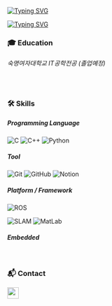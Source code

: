 <!-- 헤더 -->
<!--<div align="center">
  <img src="https://capsule-render.vercel.app/api?type=transparent&fontColor=34568B&text=Hyemin%20Park&height=150&fontSize=60&descAlignY=90&descAlign=100" alt="Hyemin Park" />
  </div>-->
[![Typing SVG](https://readme-typing-svg.demolab.com?font=VT323&size=50&duration=10000&pause=700&color=000000&background=FFFFFF&center=true&vCenter=true&repeat=false&width=1000&height=60&lines=Hyemin+Park)](https://git.io/typing-svg)
  
[![Typing SVG](https://readme-typing-svg.demolab.com?font=VT323&duration=10000&pause=700&color=E4E4E4&background=000000&center=true&vCenter=true&width=1000&height=25&lines=⌨️Embedded+Systems+Engineering⌨️;Always+Doing+My+Best)](https://git.io/typing-svg)
<div align= "left">
</div>

<!--교육-->
### 🎓 Education
###### 숙명여자대학교 IT공학전공 (졸업예정)
</br>

<!--기술 스택-->
### 🛠️ Skills
##### Programming Language
![C](https://img.shields.io/badge/C-%23A8B9CC?style=for-the-badge&logo=C&logoColor=white)
![C++](https://img.shields.io/badge/C++-%2300599C?style=for-the-badge&logo=cplusplus&logoColor=white)
![Python](https://img.shields.io/badge/Python-%233776AB?style=for-the-badge&logo=Python&logoColor=white)

##### Tool
![Git](https://img.shields.io/badge/git-%23F05033.svg?style=for-the-badge&logo=git&logoColor=white)
![GitHub](https://img.shields.io/badge/github-%23121011.svg?style=for-the-badge&logo=github&logoColor=white)
![Notion](https://img.shields.io/badge/notion-%23000000?style=for-the-badge&logo=notion&logoColor=white)

##### Platform / Framework
![ROS](https://img.shields.io/badge/ROS-%2322314E?style=for-the-badge&logo=ros&logoColor=white)
<!--![opencv](https://img.shields.io/badge/opencv-%23000000?style=for-the-badge&logo=opencv&logoColor=white)-->
![SLAM](https://img.shields.io/badge/SLAM-%23000000?style=for-the-badge&logo=SLAM&logoColor=white)
![MatLab](https://img.shields.io/badge/MatLab-%23000000?style=for-the-badge&logo=MatLab&logoColor=white)

##### Embedded 
<!--![AutoSAR](https://img.shields.io/badge/AutoSAR-%23000000?style=for-the-badge&logo=AutoSAR&logoColor=white)-->



</br>
<!--velog 포스팅-->
<!--[![Velog's GitHub stats](https://velog-readme-stats.vercel.app/api?name=벨로그아이디)](벨로그링크)-->

<!--연락망-->
### 📬 Contact
<a href="mailto:phm6318@sookmyung.ac.kr"><img src="https://cdn-icons-png.flaticon.com/512/9916/9916040.png" width="26" height="26" /></a>&nbsp;
<!--<a href="https://www.linkedin.com/in/{handle}/"><img src="./img/linkedin.png" width="26" height="26" /></a>&nbsp;-->
<!--<a href="https://{handle}.tistory.com"><img src="./img/tistory.png" width="26" height="26" /></a>&nbsp;-->
